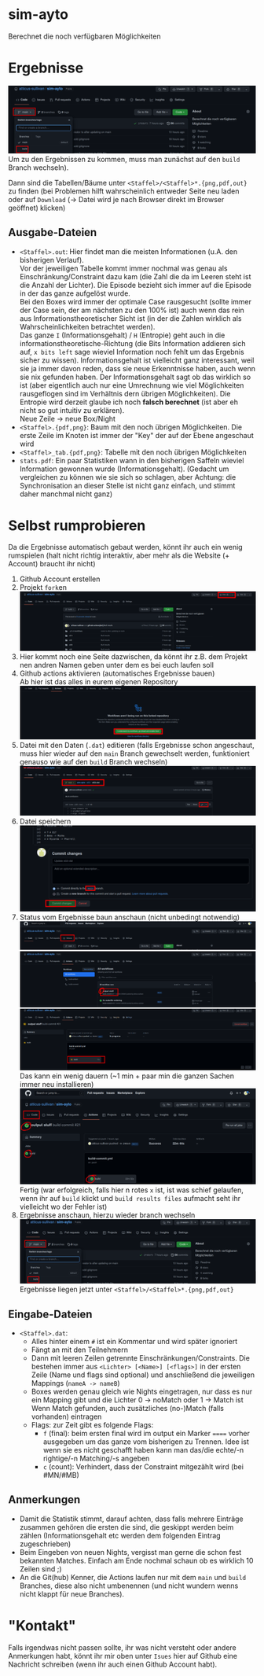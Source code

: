 # sim-ayto
Berechnet die noch verfügbaren Möglichkeiten

# Ergebnisse
![Auf `build` Branch wechseln](img/09_build1_dark.png)
Um zu den Ergebnissen zu kommen, muss man zunächst auf den `build` Branch
wechseln).

Dann sind die Tabellen/Bäume unter `<Staffel>/<Staffel>*.{png,pdf,out}` zu finden
(bei Problemen hilft wahrscheinlich entweder Seite neu laden oder auf `Download`
(-> Datei wird je nach Browser direkt im Browser geöffnet) klicken)

## Ausgabe-Dateien
- `<Staffel>.out`: Hier findet man die meisten Informationen (u.A. den
  bisherigen Verlauf).<br>
  Vor der jeweiligen Tabelle kommt immer nochmal was genau
  als Einschränkung/Constraint dazu kam (die Zahl die da im Leeren steht ist die
  Anzahl der Lichter). Die Episode bezieht sich immer auf die Episode in der das
  ganze aufgelöst wurde.<br>
  Bei den Boxes wird immer der optimale Case rausgesucht
  (sollte immer der Case sein, der am nächsten zu den 100% ist) auch wenn das
  rein aus Informationstheoretischer Sicht ist (in der die Zahlen wirklich als
  Wahrscheinlichkeiten betrachtet werden).<br>
  Das ganze `I` (Informationsgehalt) /
  `H` (Entropie) geht auch in die informationstheoretische-Richtung
  (die Bits Information addieren sich auf, `x bits left` sage wieviel
  Information noch fehlt um das Ergebnis sicher zu wissen). Informationsgehalt
  ist vielleicht ganz interessant, weil sie ja immer davon reden, dass sie neue
  Erkenntnisse haben, auch wenn sie nix gefunden haben. Der Informationsgehalt
  sagt ob das wirklich so ist (aber eigentlich auch nur eine Umrechnung wie viel
  Möglichkeiten rausgeflogen sind im Verhältnis dern übrigen Möglichkeiten). Die
  Entropie wird derzeit glaube ich noch **falsch berechnet** (ist aber eh nicht
  so gut intuitiv zu erklären).<br>
  Neue Zeile -> neue Box/Night
- `<Staffel>.{pdf,png}`: Baum mit den noch übrigen Möglichkeiten. Die erste
  Zeile im Knoten ist immer der "Key" der auf der Ebene angeschaut wird
- `<Staffel>_tab.{pdf,png}`: Tabelle mit den noch übrigen Möglichkeiten
- `stats.pdf`: Ein paar Statistiken wann in den bisherigen Saffeln wieviel
  Information gewonnen wurde (Informationsgehalt). (Gedacht um vergleichen zu
  können wie sie sich so schlagen, aber Achtung: die Synchronisation an dieser
  Stelle ist nicht ganz einfach, und stimmt daher manchmal nicht ganz)

# Selbst rumprobieren
Da die Ergebnisse automatisch gebaut werden, könnt ihr auch ein wenig rumspielen
(halt nicht richtig interaktiv, aber mehr als die Website (+ Account) braucht ihr nicht)

1. Github Account erstellen
2. Projekt `fork`en
   ![forken](./img/01_fork_dark.png)
4. Hier kommt noch eine Seite dazwischen, da könnt ihr z.B. dem Projekt nen andren Namen geben
   unter dem es bei euch laufen soll
3. Github actions aktivieren (automatisches Ergebnisse bauen)<br>
   Ab hier ist das alles in eurem eigenen Repository
   ![GH actions aktivieren](./img/02_enable-actions_dark.png)
4. Datei mit den Daten (`.dat`) editieren (falls Ergebnisse schon angeschaut, muss hier
   wieder auf den `main` Branch gewechselt werden, funktioniert genauso wie auf
   den `build` Branch wechseln)
   ![edit](./img/03_edit1_dark.png)
5. Datei speichern
   ![save](./img/04_commit_dark.png)
6. Status vom Ergebnisse baun anschaun (nicht unbedingt notwendig)
   ![status](./img/05_actions1_dark.png)
   ![status](./img/06_actions2_dark.png)
   ![status](./img/07_actions3_dark.png)
   Das kann ein wenig dauern (~1 min + paar min die ganzen Sachen immer neu
   installieren)
   ![status fin](./img/08_actions4_dark.png)
   Fertig (war erfolgreich, falls hier n rotes `x` ist, ist was schief gelaufen, wenn 
   ihr auf `build` klickt und `build results files` aufmacht seht ihr vielleicht wo der
   Fehler ist)
7. Ergebnisse anschaun, hierzu wieder branch wechseln
   ![zu `build` wechseln](./img/09_build1_dark.png)
   Ergebnisse liegen jetzt unter `<Staffel>/<Staffel>*.{png,pdf,out}`

## Eingabe-Dateien
- `<Staffel>.dat`:
  - Alles hinter einem `#` ist ein Kommentar und wird später
    ignoriert
  - Fängt an mit den Teilnehmern
  - Dann mit leeren Zeilen getrennte Einschränkungen/Constraints. Die bestehen
	immer aus `<Lichter> [<Name>] [<flags>]` in der ersten Zeile (Name und flags
	sind optional) und anschließend die jeweiligen Mappings (`nameA -> nameB`)
  - Boxes werden genau gleich wie Nights eingetragen, nur dass es nur ein Mapping
	gibt und die Lichter 0 -> noMatch oder 1 -> Match ist<br>
	Wenn Match gefunden, auch zusätzliches (no-)Match (falls vorhanden) eintragen
  - Flags: zur Zeit gibt es folgende Flags:
  	<!-- - `t` (tree):  -->
  	- `f` (final): beim ersten final wird im output ein Marker `====` vorher
	  ausgegeben um das ganze vom bisherigen zu Trennen. Idee ist wenn sie es
	  nicht geschafft haben kann man das/die echte/-n rightige/-n Matching/-s angeben
  	- `c` (count): Verhindert, dass der Constraint mitgezählt wird (bei #MN/#MB)

## Anmerkungen
- Damit die Statistik stimmt, darauf achten, dass falls mehrere Einträge
  zusammen gehören die ersten die sind, die geskippt werden beim zählen
  (Informationsgehalt etc werden dem folgenden Eintrag zugeschrieben)
- Beim Eingeben von neuen Nights, vergisst man gerne die schon fest bekannten
  Matches. Einfach am Ende nochmal schaun ob es wirklich 10 Zeilen sind ;)
- An die Git(hub) Kenner, die Actions laufen nur mit dem `main` und `build`
  Branches, diese also nicht umbenennen (und nicht wundern wenns nicht klappt für
  neue Branches).

# "Kontakt"
Falls irgendwas nicht passen sollte, ihr was nicht versteht oder andere Anmerkungen habt, könnt ihr mir oben unter `Isues` hier auf Github eine Nachricht schreiben (wenn ihr auch einen Github Account habt).
